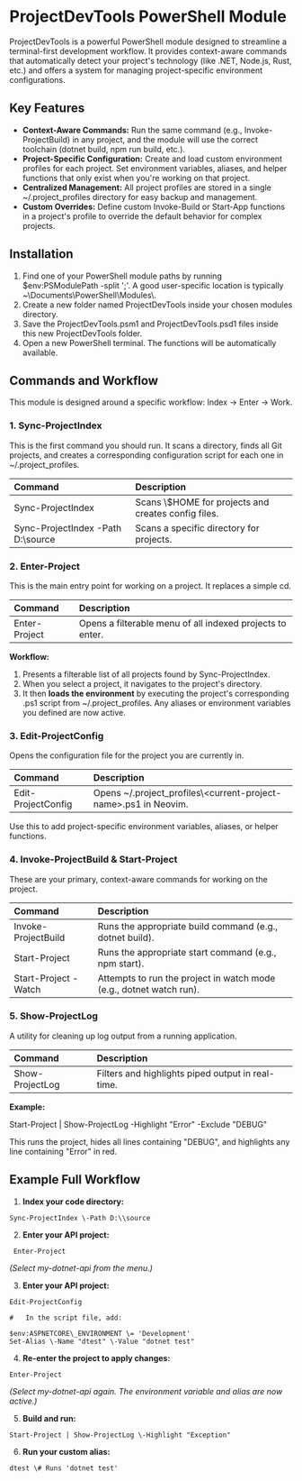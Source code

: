 # **ProjectDevTools PowerShell Module**

ProjectDevTools is a powerful PowerShell module designed to streamline a terminal-first development workflow. It provides context-aware commands that automatically detect your project's technology (like .NET, Node.js, Rust, etc.) and offers a system for managing project-specific environment configurations.

## **Key Features**

* **Context-Aware Commands:** Run the same command (e.g., Invoke-ProjectBuild) in any project, and the module will use the correct toolchain (dotnet build, npm run build, etc.).  
* **Project-Specific Configuration:** Create and load custom environment profiles for each project. Set environment variables, aliases, and helper functions that only exist when you're working on that project.  
* **Centralized Management:** All project profiles are stored in a single \~/.project\_profiles directory for easy backup and management.  
* **Custom Overrides:** Define custom Invoke-Build or Start-App functions in a project's profile to override the default behavior for complex projects.

## **Installation**

1. Find one of your PowerShell module paths by running $env:PSModulePath \-split ';'. A good user-specific location is typically \~\\Documents\\PowerShell\\Modules\\.  
2. Create a new folder named ProjectDevTools inside your chosen modules directory.  
3. Save the ProjectDevTools.psm1 and ProjectDevTools.psd1 files inside this new ProjectDevTools folder.  
4. Open a new PowerShell terminal. The functions will be automatically available.

## **Commands and Workflow**

This module is designed around a specific workflow: Index \-\> Enter \-\> Work.

### **1\. Sync-ProjectIndex**

This is the first command you should run. It scans a directory, finds all Git projects, and creates a corresponding configuration script for each one in \~/.project\_profiles.

| Command | Description |
| :---- | :---- |
| Sync-ProjectIndex | Scans \\$HOME for projects and creates config files. |
| Sync-ProjectIndex \-Path D:\\source | Scans a specific directory for projects. |

### **2\. Enter-Project**

This is the main entry point for working on a project. It replaces a simple cd.

| Command | Description |
| :---- | :---- |
| Enter-Project | Opens a filterable menu of all indexed projects to enter. |

**Workflow:**

1. Presents a filterable list of all projects found by Sync-ProjectIndex.  
2. When you select a project, it navigates to the project's directory.  
3. It then **loads the environment** by executing the project's corresponding .ps1 script from \~/.project\_profiles. Any aliases or environment variables you defined are now active.

### **3\. Edit-ProjectConfig**

Opens the configuration file for the project you are currently in.

| Command | Description |
| :---- | :---- |
| Edit-ProjectConfig | Opens \~/.project\_profiles\\\<current-project-name\>.ps1 in Neovim. |

Use this to add project-specific environment variables, aliases, or helper functions.

### **4\. Invoke-ProjectBuild & Start-Project**

These are your primary, context-aware commands for working on the project.

| Command | Description |
| :---- | :---- |
| Invoke-ProjectBuild | Runs the appropriate build command (e.g., dotnet build). |
| Start-Project | Runs the appropriate start command (e.g., npm start). |
| Start-Project \-Watch | Attempts to run the project in watch mode (e.g., dotnet watch run). |

### **5\. Show-ProjectLog**

A utility for cleaning up log output from a running application.

| Command | Description |
| :---- | :---- |
| Show-ProjectLog | Filters and highlights piped output in real-time. |

**Example:**

Start-Project | Show-ProjectLog \-Highlight "Error" \-Exclude "DEBUG"

This runs the project, hides all lines containing "DEBUG", and highlights any line containing "Error" in red.

## **Example Full Workflow**

1. **Index your code directory:**  

 ```
 Sync-ProjectIndex \-Path D:\\source
 ```

2. **Enter your API project:**  

```
 Enter-Project
 ```

*(Select my-dotnet-api from the menu.)*
   
3. **Enter your API project:**  

```
Edit-ProjectConfig

#   In the script file, add:

$env:ASPNETCORE\_ENVIRONMENT \= 'Development'  
Set-Alias \-Name "dtest" \-Value "dotnet test"

```

4. **Re-enter the project to apply changes:**  
 ```
 Enter-Project
 ```

 *(Select my-dotnet-api again. The environment variable and alias are now active.)*  
 
5. **Build and run:**  
 ```Invoke-ProjectBuild  
 Start-Project | Show-ProjectLog \-Highlight "Exception"
```


6. **Run your custom alias:**  

```
dtest \# Runs 'dotnet test'
```  
